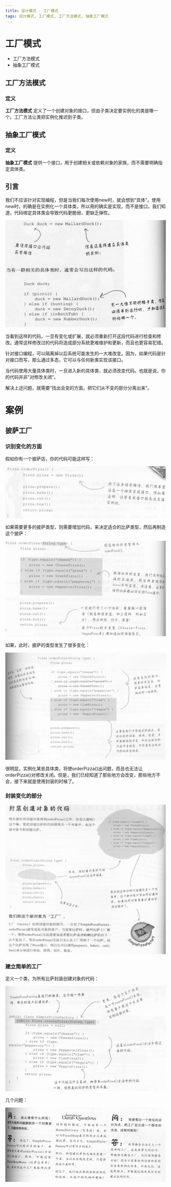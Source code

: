 ```yaml
---
title: 设计模式 - 工厂模式
tags: 设计模式, 工厂模式, 工厂方法模式, 抽象工厂模式
---
```


# 工厂模式

- 工厂方法模式
- 抽象工厂模式

## 工厂方法模式

### 定义

**工厂方法模式** 定义了一个创建对象的接口，但由子类决定要实例化的类是哪一个。工厂方法让类把实例化推迟到子类。

## 抽象工厂模式

### 定义

**抽象工厂模式** 提供一个接口，用于创建相关或依赖对象的家族，而不需要明确指定具体类。

## 引言

我们不应该针对实现编程，但是当我们每次使用new时，就会想到“具体”。使用new时，的确是在实例化一个具体类，所以用的确实是实现，而不是接口。我们知道，代码绑定具体类会导致代码更脆弱，更缺乏弹性。

![](img/note-04-01.png)

当看到这样的代码，一旦有变化或扩展，就必须重新打开这段代码进行检查和修改。通常这样修改过的代码将造成部分系统更难维护和更新，而且也更容易犯错。

针对接口编程，可以隔离掉以后系统可能发生的一大堆改变。因为，如果代码是针对接口而写，那么通过多态，它可以与任何新类实现该接口。

当代码使用大量具体类时，一旦进入新的具体类，就必须改变代码。也就是说，你的代码并非“对修改关闭”。

解决上述问题，就需要“找出会变的方面，把它们从不变的部分分离出来”。

# 案例

## 披萨工厂

### 识别变化的方面

假如你有一个披萨店，你的代码可能这样写：

![](img/note-04-02.png)

如果需要更多的披萨类型，则需要增加代码，来决定适合的比萨类型，然后再制造这个披萨：

![](img/note-04-03.png)

如果，此时，披萨的类型发生了很多变化：

![](img/note-04-04.png)

很明显，实例化某些具体类，将使orderPizza()出问题，而且也无法让orderPizza()对修改关闭。但是，我们已经知道了那些地方会改变，那些地方不会，接下来就是使用封装的时候了。

### 封装变化的部分

![](img/note-04-05.png)

### 建立简单的工厂

定义一个类，为所有比萨封装创建对象的代码：

![](img/note-04-06.png)

几个问题：

![](img/note-04-07.png)